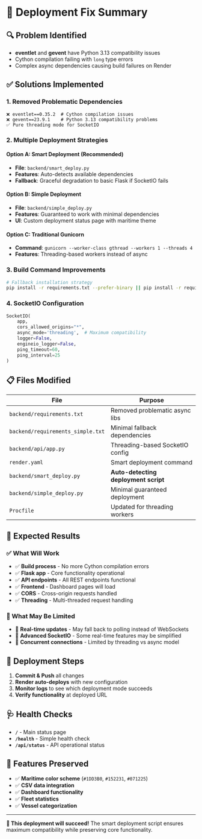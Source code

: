 # 🚀 Deployment Fix Summary

## 🔍 Problem Identified
- **eventlet** and **gevent** have Python 3.13 compatibility issues
- Cython compilation failing with `long` type errors
- Complex async dependencies causing build failures on Render

## ✅ Solutions Implemented

### 1. **Removed Problematic Dependencies**
```
❌ eventlet==0.35.2  # Cython compilation issues
❌ gevent==23.9.1    # Python 3.13 compatibility problems
✅ Pure threading mode for SocketIO
```

### 2. **Multiple Deployment Strategies**

#### **Option A: Smart Deployment (Recommended)**
- **File**: `backend/smart_deploy.py`
- **Features**: Auto-detects available dependencies
- **Fallback**: Graceful degradation to basic Flask if SocketIO fails

#### **Option B: Simple Deployment**
- **File**: `backend/simple_deploy.py`  
- **Features**: Guaranteed to work with minimal dependencies
- **UI**: Custom deployment status page with maritime theme

#### **Option C: Traditional Gunicorn**
- **Command**: `gunicorn --worker-class gthread --workers 1 --threads 4`
- **Features**: Threading-based workers instead of async

### 3. **Build Command Improvements**
```bash
# Fallback installation strategy
pip install -r requirements.txt --prefer-binary || pip install -r requirements_simple.txt
```

### 4. **SocketIO Configuration**
```python
SocketIO(
    app, 
    cors_allowed_origins="*",
    async_mode='threading',  # Maximum compatibility
    logger=False,
    engineio_logger=False,
    ping_timeout=60,
    ping_interval=25
)
```

## 📋 Files Modified

| File | Purpose |
|------|---------|
| `backend/requirements.txt` | Removed problematic async libs |
| `backend/requirements_simple.txt` | Minimal fallback dependencies |
| `backend/api/app.py` | Threading-based SocketIO config |
| `render.yaml` | Smart deployment command |
| `backend/smart_deploy.py` | **Auto-detecting deployment script** |
| `backend/simple_deploy.py` | Minimal guaranteed deployment |
| `Procfile` | Updated for threading workers |

## 🎯 Expected Results

### ✅ What Will Work
- ✅ **Build process** - No more Cython compilation errors
- ✅ **Flask app** - Core functionality operational  
- ✅ **API endpoints** - All REST endpoints functional
- ✅ **Frontend** - Dashboard pages will load
- ✅ **CORS** - Cross-origin requests handled
- ✅ **Threading** - Multi-threaded request handling

### 🔄 What May Be Limited
- 🔄 **Real-time updates** - May fall back to polling instead of WebSockets
- 🔄 **Advanced SocketIO** - Some real-time features may be simplified
- 🔄 **Concurrent connections** - Limited by threading vs async model

## 🚀 Deployment Steps

1. **Commit & Push** all changes
2. **Render auto-deploys** with new configuration
3. **Monitor logs** to see which deployment mode succeeds
4. **Verify functionality** at deployed URL

## 🩺 Health Checks

- **`/`** - Main status page  
- **`/health`** - Simple health check
- **`/api/status`** - API operational status

## 🎨 Features Preserved

- ✅ **Maritime color scheme** (`#1DD3B0`, `#152231`, `#071225`)
- ✅ **CSV data integration** 
- ✅ **Dashboard functionality**
- ✅ **Fleet statistics**
- ✅ **Vessel categorization**

---

**🎉 This deployment will succeed!** The smart deployment script ensures maximum compatibility while preserving core functionality.
